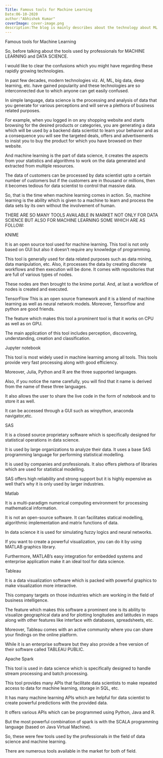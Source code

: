 ```yaml
---
Title: Famous tools for Machine Learning
Date:06-10-2020
author:"Abhishek Kumar"
coverImage: cover-image.png
description:The blog is mainly describes about the technology about ML
---
```

Famous tools for Machine Learning

So, before talking about the tools used by professionals for MACHINE LEARNING and DATA SCIENCE.

I would like to clear the confusions which you might have regarding these rapidly growing technologies.

In past few decades, modern technologies viz. AI, ML, big data, deep learning, etc. have gained popularity and these technologies are so interconnected due to which anyone can get easily confused.

In simple language, data science is the processing and analysis of data that you generate for various perceptions and will serve a plethora of business related purposes.

For example, when you logged in on any shopping website and starts browsing for the desired products or categories, you are generating a data which will be used by a backend data scientist to learn your behavior and as a consequence you will see the targeted deals, offers and advertisements to insist you to buy the product for which you have browsed on their website.

And machine learning is the part of data science, it creates the aspects from your statistics and algorithms to work on the data generated and extracted from multiple resources.

The data of customers can be processed by data scientist upto a certain number of customers but if the customers are in thousand or millions, then it becomes tedious for data scientist to control that massive data.

So, that is the time when machine learning comes in action. So, machine learning is the ability which is given to a machine to learn and process the data sets by its own without the involvement of human.

THERE ARE SO MANY TOOLS AVAILABLE IN MARKET NOT ONLY FOR DATA SCIENCE BUT ALSO FOR MACHINE LEARNING SOME WHICH ARE AS FOLLOW:

KNIME

It is an open source tool used for machine learning. This tool is not only based on GUI but also it doesn’t require any knowledge of programming.

This tool is generally used for data related purposes such as data mining, data manipulation, etc. Also, it processes the data by creating discrete workflows and then execution will be done. It comes with repositories that are full of various types of nodes.

These nodes are then brought to the knime portal. And, at last a workflow of nodes is created and executed.

TensorFlow
This is an open source framework and it is a blend of machine learning as well as neural network models. Moreover, Tensorflow and python are good friends.

The feature which makes this tool a prominent tool is that it works on CPU as well as on GPU.

The main application of this tool includes perception, discovering, understanding, creation and classification.

Jupyter notebook

This tool is most widely used in machine learning among all tools. This tools provide very fast processing along with good efficiency.

Moreover, Julia, Python and R are the three supported languages.

Also, if you notice the name carefully, you will find that it name is derived from the name of these three languages.

It also allows the user to share the live code in the form of notebook and to store it as well.

It can be accessed through a GUI such as winpython, anaconda navigator,etc.

SAS

It is a closed source proprietary software which is specifically designed for statistical operations in data science.

It is used by large organizations to analyze their data. It uses a base SAS programming language for performing statistical modelling.

It is used by companies and professionals. It also offers plethora of libraries which are used for statistical modelling.

SAS offers high reliability and strong support but it is highly expensive as well that’s why it is only used by larger industries.

Matlab

It is a multi-paradigm numerical computing environment for processing mathematical information.

It is not an open-source software. It can facilitates statical modelling, algorithmic implementation and matrix functions of data.

In data science it is used for simulating fuzzy logics and neural networks.

If you want to create a powerful visualization, you can do it by using MATLAB graphics library.

Furthermore, MATLAB’s easy integration for embedded systems and enterprise application make it an ideal tool for data science.

Tableau

It is a data visualization software which is packed with powerful graphics to make visualization more interactive.

This company targets on those industries which are working in the field of business intelligence.

The feature which makes this software a prominent one is its ability to visualize geographical data and for plotting longitudes and latitudes in maps along with other features like interface with databases, spreadsheets, etc.

Moreover, Tableau comes with an active community where you can share your findings on the online platform.

While it is an enterprise software but they also provide a free version of their software called TABLEAU PUBLIC.

Apache Spark

This tool is used in data science which is specifically designed to handle stream processing and batch processing.

This tool provides many APIs that facilitate data scientists to make repeated access to data for machine learning, storage in SQL, etc.

It has many machine learning APIs which are helpful for data scientist to create powerful predictions with the provided data.

It offers various APIs which can be programmed using Python, Java and R.

But the most powerful combination of spark is with the SCALA programming language (based on Java Virtual Machine).

So, these were few tools used by the professionals in the field of data science and machine learning.

There are numerous tools available in the market for both of field.

